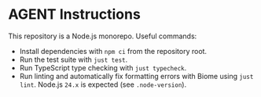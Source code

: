 # AGENT Instructions

This repository is a Node.js monorepo. Useful commands:

- Install dependencies with `npm ci` from the repository root.
- Run the test suite with `just test`.
- Run TypeScript type checking with `just typecheck`.
- Run linting and automatically fix formatting errors with Biome using `just lint`.
Node.js `24.x` is expected (see `.node-version`).

